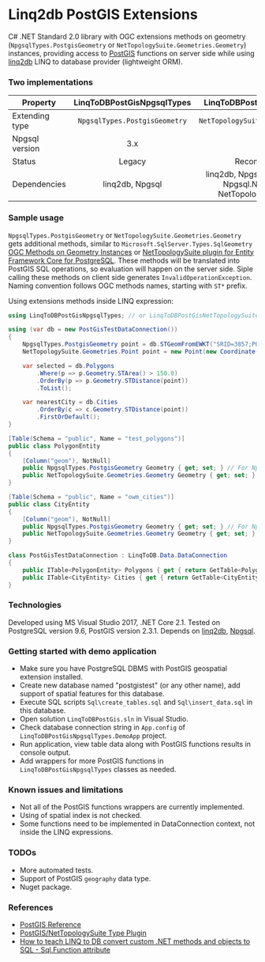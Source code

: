 # Linq2db PostGIS Extensions
C# .NET Standard 2.0 library with OGC extensions methods on geometry (`NpgsqlTypes.PostgisGeometry` or `NetTopologySuite.Geometries.Geometry`) instances, providing access to [PostGIS](http://postgis.net/) functions on server side while using [linq2db](https://github.com/linq2db/linq2db) LINQ to database provider (lightweight ORM).

### Two implementations

| Property       | LinqToDBPostGisNpgsqlTypes  | LinqToDBPostGisNetTopologySuite      |
| -------------- |:---------------------------:|:------------------------------------:|
| Extending type | `NpgsqlTypes.PostgisGeometry` | `NetTopologySuite.Geometries.Geometry` |
| Npgsql version | 3.x                         | 4.x                                  |
| Status         | Legacy                      | Recommended way                      |
| Dependencies   | linq2db, Npgsql           | linq2db, Npgsql, NetTopologySuite, Npgsql.NetTopologySuite, NetTopologySuite.IO.PostGis |

### Sample usage
`NpgsqlTypes.PostgisGeometry` or `NetTopologySuite.Geometries.Geometry` gets additional methods, similar to `Microsoft.SqlServer.Types.SqlGeometry` 
[OGC Methods on Geometry Instances](https://docs.microsoft.com/sql/t-sql/spatial-geometry/ogc-methods-on-geometry-instances?view=sql-server-2016) or 
[NetTopologySuite plugin for Entity Framework Core for PostgreSQL](https://www.npgsql.org/efcore/mapping/nts.html).
These methods will be translated into PostGIS SQL operations, so evaluation will happen on the server side. Siple calling these methods on client side generates `InvalidOperationException`.
Naming convention follows OGC methods names, starting with `ST*` prefix.

Using extensions methods inside LINQ expression:

```c#
using LinqToDBPostGisNpgsqlTypes; // or LinqToDBPostGisNetTopologySuite

using (var db = new PostGisTestDataConnection())
{
    NpgsqlTypes.PostgisGeometry point = db.STGeomFromEWKT("SRID=3857;POINT(0 5)"); // For Npgsql 3.x
	NetTopologySuite.Geometries.Point point = new Point(new Coordinate(0, 5)) { SRID = 3857 }; // For Npgsql 4.x

    var selected = db.Polygons
        .Where(p => p.Geometry.STArea() > 150.0)
        .OrderBy(p => p.Geometry.STDistance(point))
        .ToList();

	var nearestCity = db.Cities
		.OrderBy(c => c.Geometry.STDistance(point))
		.FirstOrDefault();
}
```

```c#
[Table(Schema = "public", Name = "test_polygons")]
public class PolygonEntity
{
    [Column("geom"), NotNull]
    public NpgsqlTypes.PostgisGeometry Geometry { get; set; } // For Npgsql 3.x
    public NetTopologySuite.Geometries.Geometry Geometry { get; set; } // For Npgsql 4.x
}

[Table(Schema = "public", Name = "owm_cities")]
public class CityEntity
{
    [Column("geom"), NotNull]
    public NpgsqlTypes.PostgisGeometry Geometry { get; set; } // For Npgsql 3.x
    public NetTopologySuite.Geometries.Geometry Geometry { get; set; } // For Npgsql 4.x
}

class PostGisTestDataConnection : LinqToDB.Data.DataConnection
{
	public ITable<PolygonEntity> Polygons { get { return GetTable<PolygonEntity>(); } }
	public ITable<CityEntity> Cities { get { return GetTable<CityEntity>(); } }
}
```

### Technologies
Developed using MS Visual Studio 2017, .NET Core 2.1.
Tested on PostgreSQL version 9.6, PostGIS version 2.3.1.
Depends on [linq2db](https://github.com/linq2db/linq2db), [Npgsql](https://github.com/npgsql/npgsql).

### Getting started with demo application
* Make sure you have PostgreSQL DBMS with PostGIS geospatial extension installed.
* Create new database named "postgistest" (or any other name), add support of spatial features for this database.
* Execute SQL scripts `Sql\create_tables.sql` and `Sql\insert_data.sql` in this database.
* Open solution `LinqToDBPostGis.sln` in Visual Studio.
* Check database connection string in `App.config` of `LinqToDBPostGisNpgsqlTypes.DemoApp` project.
* Run application, view table data along with PostGIS functions results in console output.
* Add wrappers for more PostGIS functions in `LinqToDBPostGisNpgsqlTypes` classes as needed.

### Known issues and limitations
* Not all of the PostGIS functions wrappers are currently implemented.
* Using of spatial index is not checked.
* Some functions need to be implemented in DataConnection context, not inside the LINQ expressions.

### TODOs
 * More automated tests.
 * Support of PostGIS `geography` data type.
 * Nuget package.
 
### References
* [PostGIS Reference](https://postgis.net/docs/manual-3.0/reference.html)
* [PostGIS/NetTopologySuite Type Plugin](https://www.npgsql.org/doc/types/nts.html)
* [How to teach LINQ to DB convert custom .NET methods and objects to SQL - Sql.Function attribute](http://blog.linq2db.com/2016/06/how-to-teach-linq-to-db-convert-custom.html)